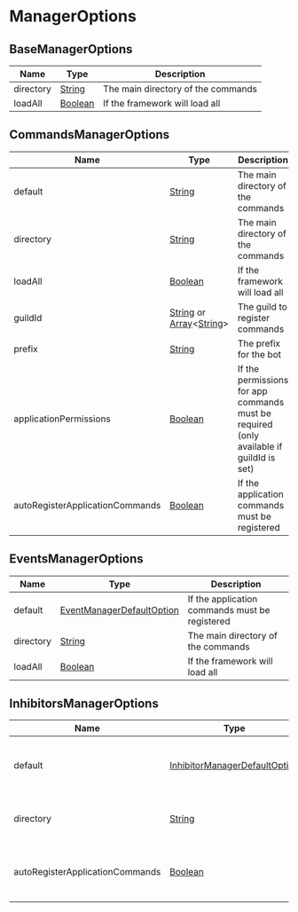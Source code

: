 # ManagerOptions

## BaseManagerOptions

| Name      | Type                                                                                          | Description                        |
| --------- | --------------------------------------------------------------------------------------------- | ---------------------------------- |
| directory | [String](https://developer.mozilla.org/docs/Web/JavaScript/Reference/Global_Objects/String)   | The main directory of the commands |
| loadAll   | [Boolean](https://developer.mozilla.org/docs/Web/JavaScript/Reference/Global_Objects/Boolean) | If the framework will load all     |

## CommandsManagerOptions

| Name                            | Type                                                                                                                                                                                                                                                                                    | Description                                                                             |
| ------------------------------- | --------------------------------------------------------------------------------------------------------------------------------------------------------------------------------------------------------------------------------------------------------------------------------------- | --------------------------------------------------------------------------------------- |
| default                         | [String](https://developer.mozilla.org/docs/Web/JavaScript/Reference/Global_Objects/String)                                                                                                                                                                                             | The main directory of the commands                                                      |
| directory                       | [String](https://developer.mozilla.org/docs/Web/JavaScript/Reference/Global_Objects/String)                                                                                                                                                                                             | The main directory of the commands                                                      |
| loadAll                         | [Boolean](https://developer.mozilla.org/docs/Web/JavaScript/Reference/Global_Objects/Boolean)                                                                                                                                                                                           | If the framework will load all                                                          |
| guildId                         | [String](https://developer.mozilla.org/docs/Web/JavaScript/Reference/Global_Objects/String) or [Array](hthttps://developer.mozilla.org/docs/Web/JavaScript/Reference/Global_Objects/Array)<[String](https://developer.mozilla.org/docs/Web/JavaScript/Reference/Global_Objects/String)> | The guild to register commands                                                          |
| prefix                          | [String](https://developer.mozilla.org/docs/Web/JavaScript/Reference/Global_Objects/String)                                                                                                                                                                                             | The prefix for the bot                                                                  |
| applicationPermissions          | [Boolean](https://developer.mozilla.org/docs/Web/JavaScript/Reference/Global_Objects/Boolean)                                                                                                                                                                                           | If the permissions for app commands must be required (only available if guildId is set) |
| autoRegisterApplicationCommands | [Boolean](https://developer.mozilla.org/docs/Web/JavaScript/Reference/Global_Objects/Boolean)                                                                                                                                                                                           | If the application commands must be registered                                          |

## EventsManagerOptions

| Name      | Type                                                                                          | Description                                    |
| --------- | --------------------------------------------------------------------------------------------- | ---------------------------------------------- |
| default   | [EventManagerDefaultOption](./ManagersDefaultOptions.md#eventsmanagerdefaultoptions)          | If the application commands must be registered |
| directory | [String](https://developer.mozilla.org/docs/Web/JavaScript/Reference/Global_Objects/String)   | The main directory of the commands             |
| loadAll   | [Boolean](https://developer.mozilla.org/docs/Web/JavaScript/Reference/Global_Objects/Boolean) | If the framework will load all                 |

## InhibitorsManagerOptions

| Name                            | Type                                                                                          | Description                                    |
| ------------------------------- | --------------------------------------------------------------------------------------------- | ---------------------------------------------- |
| default                         | [InhibitorManagerDefaultOption](./ManagersDefaultOptions.md#inhibitorsmanagerdefaultoptions)  | If the application commands must be registered |
| directory                       | [String](https://developer.mozilla.org/docs/Web/JavaScript/Reference/Global_Objects/String)   | The main directory of the commands             |
| autoRegisterApplicationCommands | [Boolean](https://developer.mozilla.org/docs/Web/JavaScript/Reference/Global_Objects/Boolean) | If the application commands must be registered |
